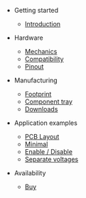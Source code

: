 * Getting started
  * [Introduction](/)

* Hardware
  * [<i class="fas fa-ruler-combined"></i> Mechanics](mechanics.md)
  * [<i class="fas fa-puzzle-piece"></i> Compatibility](compatibility.md)
  * [<i class="fas fa-plug"></i> Pinout](pinout.md)

* Manufacturing
  * [<i class="fas fa-microchip"></i> Footprint](footprint.md)
  * [<i class="fas fa-th"></i> Component tray](tray.md)
  * [<i class="fas fa-download"></i> Downloads](downloads.md)

* Application examples
  * [<i class="fas fa-industry"></i> PCB Layout](layout.md)
  * [<i class="fas fa-code-branch"></i> Minimal](minimal.md)
  * [<i class="fas fa-code-branch"></i> Enable / Disable](enable.md)
  * [<i class="fas fa-code-branch"></i> Separate voltages](voltages.md)

* Availability
  * [<i class="fas fa-shopping-cart"></i> Buy](buy.md)
